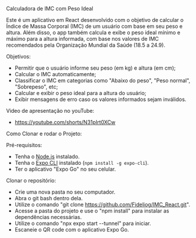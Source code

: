 Calculadora de IMC com Peso Ideal

Este é um aplicativo em React desenvolvido com o objetivo de calcular o Índice de Massa Corporal (IMC) de um usuário com base em seu peso e altura.
Além disso, o app também calcula e exibe o peso ideal mínimo e máximo para a altura informada, com base nos valores de IMC recomendados pela Organização Mundial da Saúde (18.5 a 24.9).

Objetivos:

- Permitir que o usuário informe seu peso (em kg) e altura (em cm);
- Calcular o IMC automaticamente;
- Classificar o IMC em categorias como "Abaixo do peso", "Peso normal", "Sobrepeso", etc;
- Calcular e exibir o peso ideal para a altura do usuário;
- Exibir mensagens de erro caso os valores informados sejam inválidos.

Video de apresentação no youTube:

- https://youtube.com/shorts/N31pIrt0XCw

Como Clonar e rodar o Projeto:

Pré-requisitos:
   - Tenha o [Node.js](https://nodejs.org/) instalado.
   - Tenha o [Expo CLI](https://docs.expo.dev/get-started/installation/) instalado (`npm install -g expo-cli`).
   - Ter o aplicativo "Expo Go" no seu celular.

Clonar o repositório:

- Crie uma nova pasta no seu computador.
- Abra o git bash dentro dela.
- Utilize o comando "git clone https://github.com/Fideliog/IMC_React.git".
- Acesse a pasta do projeto e use o "npm install" para instalar as dependências necessárias.
- Utilize o comando "npx expo start --tunnel" para iniciar.
- Escaneie o QR code com o aplicativo Expo Go.


